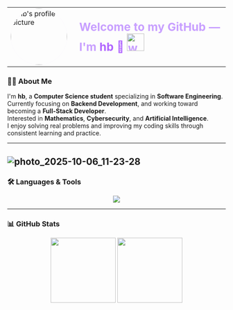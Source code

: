 <table align="center">
  <tr>
    <td>
      <img src="https://github.com/user-attachments/assets/c895fe17-c933-4749-bb5a-fea4d24a325d" 
           width="130" 
           style="border-radius: 50%; clip-path: circle(50%); box-shadow: 0 0 25px rgba(200, 150, 255, 0.4);" 
           alt="hb's profile picture">
    </td>
    <td style="vertical-align: middle; padding-left: 20px;">
      <h1 style="color: #c89fff; font-size: 26px; margin: 0;">
        Welcome to my GitHub — I'm <span style="color: #b065ff;">hb 💜</span>
        <img src="https://media.giphy.com/media/hvRJCLFzcasrR4ia7z/giphy.gif" width="40" alt="wave hand gif">
      </h1>
    </td>
  </tr>
</table>



### 👩‍💻 About Me
I'm **hb**, a **Computer Science student** specializing in **Software Engineering**.  
Currently focusing on **Backend Development**, and working toward becoming a **Full-Stack Developer**.  
Interested in **Mathematics**, **Cybersecurity**, and **Artificial Intelligence**.  
I enjoy solving real problems and improving my coding skills through consistent learning and practice.

---
![photo_2025-10-06_11-23-28](https://github.com/user-attachments/assets/0b682017-a2c7-4529-a548-8b5fd1a1f2e5)
---
### 🛠️ Languages & Tools
<p align="center">
  <img src="https://skillicons.dev/icons?i=html,css,js,php,java,python,mysql,linux,c,git,figma&theme=light" />
</p>

---

### 📊 GitHub Stats
<p align="center">
  <img src="https://github-readme-stats.vercel.app/api?username=Niykven&show_icons=true&title_color=c89fff&text_color=ddaaff&icon_color=c89fff&bg_color=ffffff00&hide_border=true" height="150" />
  <img src="https://github-readme-stats.vercel.app/api/top-langs/?username=Niykven&layout=compact&title_color=c89fff&text_color=ddaaff&bg_color=ffffff00&hide_border=true" height="150" />
</p>

